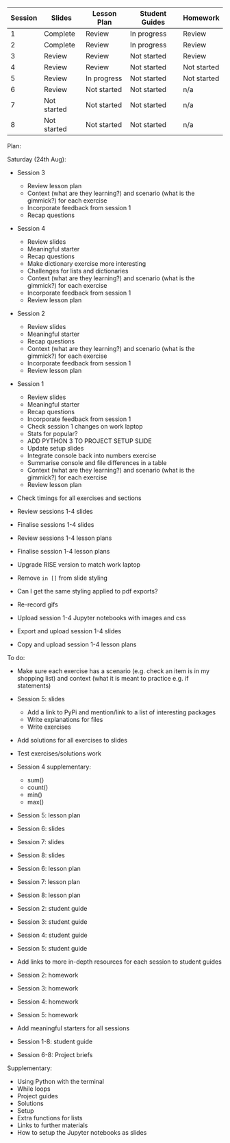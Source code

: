 Session | Slides | Lesson Plan | Student Guides | Homework
---|---|---|---|---
1  | Complete | Review | In progress |  Review 
2  | Complete | Review | In progress |  Review 
3  | Review | Review | Not started |  Review 
4  | Review | Review | Not started |  Not started 
5  | Review | In progress | Not started |  Not started 
6  | Review | Not started | Not started |  n/a 
7  | Not started | Not started | Not started | n/a 
8  | Not started | Not started | Not started | n/a 


Plan: 


Saturday (24th Aug):
- Session 3
  - Review lesson plan
  - Context (what are they learning?) and scenario (what is the gimmick?) for each exercise
  - Incorporate feedback from session 1
  - Recap questions
  
  

- Session 4
  - Review slides
  - Meaningful starter
  - Recap questions
  - Make dictionary exercise more interesting
  - Challenges for lists and dictionaries
  - Context (what are they learning?) and scenario (what is the gimmick?) for each exercise
  - Incorporate feedback from session 1
  - Review lesson plan

- Session 2
  - Review slides
  - Meaningful starter
  - Recap questions
  - Context (what are they learning?) and scenario (what is the gimmick?) for each exercise
  - Incorporate feedback from session 1
  - Review lesson plan

- Session 1
  - Review slides
  - Meaningful starter
  - Recap questions
  - Incorporate feedback from session 1
  - Check session 1 changes on work laptop
  - Stats for popular?
  - ADD PYTHON 3 TO PROJECT SETUP SLIDE
  - Update setup slides
  - Integrate console back into numbers exercise
  - Summarise console and file differences in a table
  - Context (what are they learning?) and scenario (what is the gimmick?) for each exercise
  - Review lesson plan


- Check timings for all exercises and sections

- Review sessions 1-4 slides
- Finalise sessions 1-4 slides
- Review sessions 1-4 lesson plans
- Finalise session 1-4 lesson plans

- Upgrade RISE version to match work laptop
- Remove `in []` from slide styling
- Can I get the same styling applied to pdf exports?
- Re-record gifs
- Upload session 1-4 Jupyter notebooks with images and css
- Export and upload session 1-4 slides
- Copy and upload session 1-4 lesson plans



To do:
- Make sure each exercise has a scenario (e.g. check an item is in my shopping list) and context (what it is meant to practice e.g. if statements)

- Session 5: slides
  - Add a link to PyPi and mention/link to a list of interesting packages
  - Write explanations for files
  - Write exercises

- Add solutions for all exercises to slides
- Test exercises/solutions work

- Session 4 supplementary:
  - sum()
  - count()
  - min()
  - max()

- Session 5: lesson plan
- Session 6: slides
- Session 7: slides
- Session 8: slides
- Session 6: lesson plan
- Session 7: lesson plan
- Session 8: lesson plan

- Session 2: student guide
- Session 3: student guide
- Session 4: student guide
- Session 5: student guide

- Add links to more in-depth resources for each session to student guides

- Session 2: homework
- Session 3: homework
- Session 4: homework
- Session 5: homework
- Add meaningful starters for all sessions
- Session 1-8: student guide
- Session 6-8: Project briefs

Supplementary:
- Using Python with the terminal
- While loops
- Project guides
- Solutions
- Setup
- Extra functions for lists
- Links to further materials
- How to setup the Jupyter notebooks as slides
